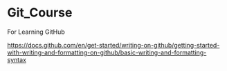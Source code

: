 # Git_Course
For Learning GitHub

https://docs.github.com/en/get-started/writing-on-github/getting-started-with-writing-and-formatting-on-github/basic-writing-and-formatting-syntax

